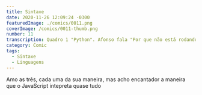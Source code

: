 ```yaml
---
title: Sintaxe
date: 2020-11-26 12:09:24 -0300
featuredImage: ./comics/0011.png
coverImage: /comics/0011-thumb.png
number: 11
transcription: Quadro 1 "Python". Afonso fala "Por que não está rodando?" Afonso fala "Desculpe, mas o código deve estar lindo para rodar". Quadro 2 "TypeScript". Afonso fala "Por que não está rodando?" Afonso fala "Foi mal, você não declarou todos os tipos que está usando". Quadro 3 "JavaScript". Afonso fala "Por que não está rodando?" Afonso fala "Rodando? Sempre! Só não garanto os resultados que você deseja".
category: Comic
tags:
  - Sintaxe
  - Linguagens
---
```


Amo as três, cada uma da sua maneira, mas acho encantador a maneira que o JavaScript intepreta quase tudo
